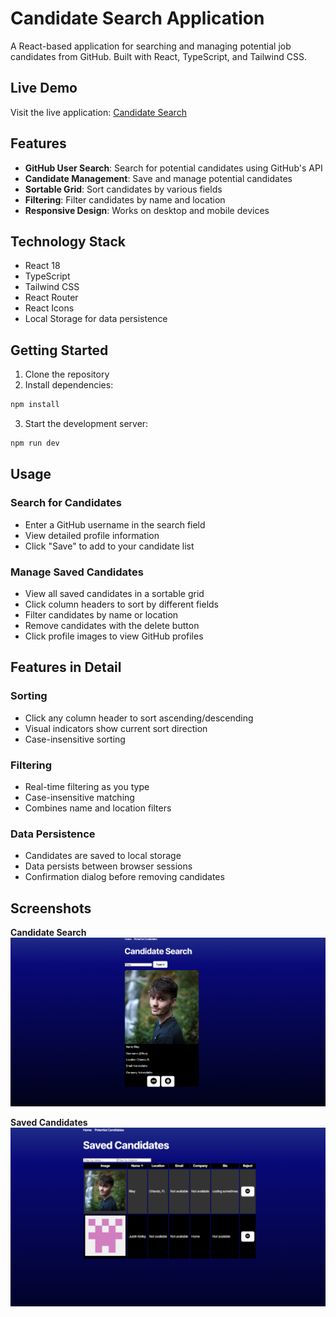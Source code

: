 # Candidate Search Application

A React-based application for searching and managing potential job candidates from GitHub. Built with React, TypeScript, and Tailwind CSS.

## Live Demo
Visit the live application: [Candidate Search](https://candidatesearch-vajk.onrender.com/)

## Features

- **GitHub User Search**: Search for potential candidates using GitHub's API
- **Candidate Management**: Save and manage potential candidates
- **Sortable Grid**: Sort candidates by various fields
- **Filtering**: Filter candidates by name and location
- **Responsive Design**: Works on desktop and mobile devices

## Technology Stack

- React 18
- TypeScript
- Tailwind CSS
- React Router
- React Icons
- Local Storage for data persistence

## Getting Started

1. Clone the repository
2. Install dependencies:
```bash
npm install
```
3. Start the development server:
```bash
npm run dev
```

## Usage

### Search for Candidates
- Enter a GitHub username in the search field
- View detailed profile information
- Click "Save" to add to your candidate list

### Manage Saved Candidates
- View all saved candidates in a sortable grid
- Click column headers to sort by different fields
- Filter candidates by name or location
- Remove candidates with the delete button
- Click profile images to view GitHub profiles

## Features in Detail

### Sorting
- Click any column header to sort ascending/descending
- Visual indicators show current sort direction
- Case-insensitive sorting

### Filtering
- Real-time filtering as you type
- Case-insensitive matching
- Combines name and location filters

### Data Persistence
- Candidates are saved to local storage
- Data persists between browser sessions
- Confirmation dialog before removing candidates

## Screenshots
**Candidate Search**
![alt text](image.png)

**Saved Candidates**
![alt text](image-1.png)


